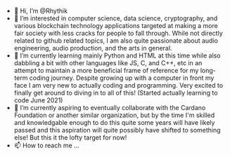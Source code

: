 - 👋 Hi, I’m @Rhythik
- 👀 I’m interested in computer science, data science, cryptography, and various blockchain technology applications targeted at making a more fair society with less cracks for people to fall through. While not directly related to github related topics, I am also quite passionate about audio engineering, audio production, and the arts in general.
- 🌱 I’m currently learning mainly Python and HTML at this time while also dabbling a bit with other languages like JS, C, and C++, etc in an attempt to maintain a more beneficial frame of reference for my long-term coding journey. Despite growing up with a computer in front my face I am very new to actually coding and programming. Very excited to finally get around to diving in to all of this!  (Started actually learning to code June 2021)
- 💞️ I’m currently aspiring to eventually collaborate with the Cardano Foundation or another similar organization, but by the time I'm skilled and knowledgable enough to do this quite some years will have likely passed and this aspiration will quite possibly have shifted to something else! But this it the lofty target for now!
- 📫 How to reach me ...

<!---
Rhythik/Rhythik is a ✨ special ✨ repository because its `README.md` (this file) appears on your GitHub profile.
You can click the Preview link to take a look at your changes.
--->
